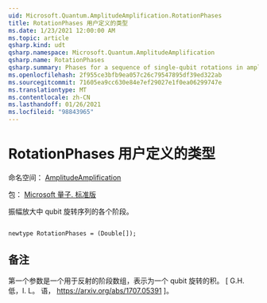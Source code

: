 ```yaml
---
uid: Microsoft.Quantum.AmplitudeAmplification.RotationPhases
title: RotationPhases 用户定义的类型
ms.date: 1/23/2021 12:00:00 AM
ms.topic: article
qsharp.kind: udt
qsharp.namespace: Microsoft.Quantum.AmplitudeAmplification
qsharp.name: RotationPhases
qsharp.summary: Phases for a sequence of single-qubit rotations in amplitude amplification.
ms.openlocfilehash: 2f955ce3bfb9ea057c26c79547895df39ed322ab
ms.sourcegitcommit: 71605ea9cc630e84e7ef29027e1f0ea06299747e
ms.translationtype: MT
ms.contentlocale: zh-CN
ms.lasthandoff: 01/26/2021
ms.locfileid: "98843965"
---
```

# <a name="rotationphases-user-defined-type"></a>RotationPhases 用户定义的类型

命名空间： [AmplitudeAmplification](xref:Microsoft.Quantum.AmplitudeAmplification)

包： [Microsoft 量子. 标准版](https://nuget.org/packages/Microsoft.Quantum.Standard)


振幅放大中 qubit 旋转序列的各个阶段。

```qsharp

newtype RotationPhases = (Double[]);
```



## <a name="remarks"></a>备注

第一个参数是一个用于反射的阶段数组，表示为一个 qubit 旋转的积。
[ G.H. 低，I. L。 语， https://arxiv.org/abs/1707.05391 ]。